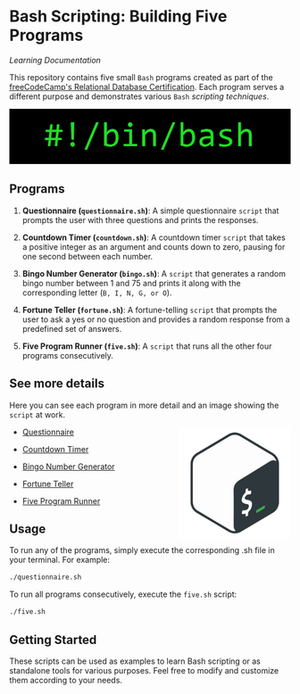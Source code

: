 # Bash Scripting: Building Five Programs

*Learning Documentation*

This repository contains five small `Bash` programs created as part of the [freeCodeCamp's Relational Database Certification](https://www.freecodecamp.org/learn/relational-database/). Each program serves a different purpose and demonstrates various `Bash` *scripting techniques*.

<p align="center">
  <img src="images/bash-script.png" alt="Descrição da imagem" />
</p>

## Programs

1. **Questionnaire (`questionnaire.sh`)**: A simple questionnaire `script` that prompts the user with three questions and prints the responses. 


2. **Countdown Timer (`countdown.sh`)**: A countdown timer `script` that takes a positive integer as an argument and counts down to zero, pausing for one second between each number. 


3. **Bingo Number Generator (`bingo.sh`)**: A `script` that generates a random bingo number between 1 and 75 and prints it along with the corresponding letter (`B, I, N, G, or O`). 


4. **Fortune Teller (`fortune.sh`)**: A fortune-telling `script` that prompts the user to ask a yes or no question and provides a random response from a predefined set of answers.


5. **Five Program Runner (`five.sh`)**: A `script` that runs all the other four programs consecutively.

## See more details

Here you can see each program in more detail and an image showing the `script` at work.

<img align="right" src="images/bash-logo.png" width="200">

- [Questionnaire](bash-programs/questionnaire/README.md)


- [Countdown Timer](bash-programs/countdown/README.md)


- [Bingo Number Generator](bash-programs/bingo/README.md)


- [Fortune Teller](bash-programs/fortune/README.md)


- [Five Program Runner](bash-programs/five/README.md)


## Usage 

To run any of the programs, simply execute the corresponding .sh file in your terminal. For example: 

```bash
./questionnaire.sh
```

To run all programs consecutively, execute the `five.sh` script:

```bash
./five.sh
```

## Getting Started

These scripts can be used as examples to learn Bash scripting or as standalone tools for various purposes. Feel free to modify and customize them according to your needs.


